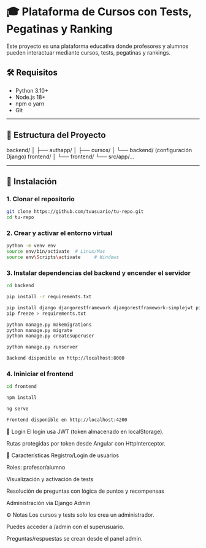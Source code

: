 # 🎓 Plataforma de Cursos con Tests, Pegatinas y Ranking

Este proyecto es una plataforma educativa donde profesores y alumnos pueden interactuar mediante cursos, tests, pegatinas y rankings.

## 🛠️ Requisitos

- Python 3.10+
- Node.js 18+
- npm o yarn
- Git

---

## 📁 Estructura del Proyecto

backend/
│ ├── authapp/
│ ├── cursos/
│ └── backend/ (configuración Django)
frontend/
│ └── frontend/
└── src/app/...


---

## 🚀 Instalación

### 1. Clonar el repositorio

```bash
git clone https://github.com/tuusuario/tu-repo.git
cd tu-repo
```
### 2. Crear y activar el entorno virtual
```bash
python -m venv env
source env/bin/activate  # Linux/Mac
source env\Scripts\activate     # Windows
```
### 3. Instalar dependencias del backend y encender el servidor
```bash
cd backend

pip install -r requirements.txt

pip install django djangorestframework djangorestframework-simplejwt pillow django-cors-headers
pip freeze > requirements.txt

python manage.py makemigrations
python manage.py migrate
python manage.py createsuperuser

python manage.py runserver

Backend disponible en http://localhost:8000
```
### 4. Ininiciar el frontend
```bash
cd frontend

npm install

ng serve

Frontend disponible en http://localhost:4200
```

🔐 Login
El login usa JWT (token almacenado en localStorage).

Rutas protegidas por token desde Angular con HttpInterceptor.


🧪 Características
Registro/Login de usuarios

Roles: profesor/alumno

Visualización y activación de tests

Resolución de preguntas con lógica de puntos y recompensas

Administración vía Django Admin


⚙️ Notas
Los cursos y tests solo los crea un administrador.

Puedes acceder a /admin con el superusuario.

Preguntas/respuestas se crean desde el panel admin.

